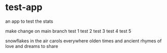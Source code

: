 # test-app
an app to test the stats

make change on main branch
test 1
test 2
test 3
test 4
test 5

snowflakes in the air
carols everywhere
olden times and ancient rhymes
of love and dreams to share
